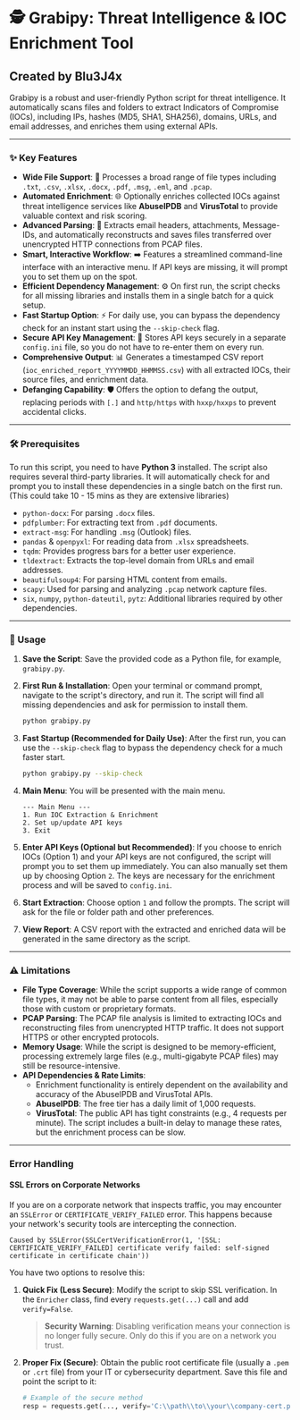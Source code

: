 # 🕵️ Grabipy: Threat Intelligence & IOC Enrichment Tool
## Created by Blu3J4x

Grabipy is a robust and user-friendly Python script for threat intelligence. It automatically scans files and folders to extract Indicators of Compromise (IOCs), including IPs, hashes (MD5, SHA1, SHA256), domains, URLs, and email addresses, and enriches them using external APIs.

---

### ✨ Key Features

* **Wide File Support**: 📂 Processes a broad range of file types including `.txt`, `.csv`, `.xlsx`, `.docx`, `.pdf`, `.msg`, `.eml`, and `.pcap`.
* **Automated Enrichment**: 🌐 Optionally enriches collected IOCs against threat intelligence services like **AbuseIPDB** and **VirusTotal** to provide valuable context and risk scoring.
* **Advanced Parsing**: 📧 Extracts email headers, attachments, Message-IDs, and automatically reconstructs and saves files transferred over unencrypted HTTP connections from PCAP files.
* **Smart, Interactive Workflow**: ➡️ Features a streamlined command-line interface with an interactive menu. If API keys are missing, it will prompt you to set them up on the spot.
* **Efficient Dependency Management**: ⚙️ On first run, the script checks for all missing libraries and installs them in a single batch for a quick setup.
* **Fast Startup Option**: ⚡ For daily use, you can bypass the dependency check for an instant start using the `--skip-check` flag.
* **Secure API Key Management**: 🔑 Stores API keys securely in a separate `config.ini` file, so you do not have to re-enter them on every run.
* **Comprehensive Output**: 📊 Generates a timestamped CSV report (`ioc_enriched_report_YYYYMMDD_HHMMSS.csv`) with all extracted IOCs, their source files, and enrichment data.
* **Defanging Capability**: 🛡️ Offers the option to defang the output, replacing periods with `[.]` and `http/https` with `hxxp/hxxps` to prevent accidental clicks.

---

### 🛠️ Prerequisites

To run this script, you need to have **Python 3** installed. The script also requires several third-party libraries. It will automatically check for and prompt you to install these dependencies in a single batch on the first run. (This could take 10 - 15 mins as they are extensive libraries)

* `python-docx`: For parsing `.docx` files.
* `pdfplumber`: For extracting text from `.pdf` documents.
* `extract-msg`: For handling `.msg` (Outlook) files.
* `pandas` & `openpyxl`: For reading data from `.xlsx` spreadsheets.
* `tqdm`: Provides progress bars for a better user experience.
* `tldextract`: Extracts the top-level domain from URLs and email addresses.
* `beautifulsoup4`: For parsing HTML content from emails.
* `scapy`: Used for parsing and analyzing `.pcap` network capture files.
* `six`, `numpy`, `python-dateutil`, `pytz`: Additional libraries required by other dependencies.

---

### 🚀 Usage

1.  **Save the Script**: Save the provided code as a Python file, for example, `grabipy.py`.

2.  **First Run & Installation**: Open your terminal or command prompt, navigate to the script's directory, and run it. The script will find all missing dependencies and ask for permission to install them.
    ```bash
    python grabipy.py
    ```

3.  **Fast Startup (Recommended for Daily Use)**: After the first run, you can use the `--skip-check` flag to bypass the dependency check for a much faster start.
    ```bash
    python grabipy.py --skip-check
    ```

4.  **Main Menu**: You will be presented with the main menu.
    ```
    --- Main Menu ---
    1. Run IOC Extraction & Enrichment
    2. Set up/update API keys
    3. Exit
    ```

5.  **Enter API Keys (Optional but Recommended)**: If you choose to enrich IOCs (Option 1) and your API keys are not configured, the script will prompt you to set them up immediately. You can also manually set them up by choosing Option `2`. The keys are necessary for the enrichment process and will be saved to `config.ini`.

6.  **Start Extraction**: Choose option `1` and follow the prompts. The script will ask for the file or folder path and other preferences.

7.  **View Report**: A CSV report with the extracted and enriched data will be generated in the same directory as the script.

---

### ⚠️ Limitations

* **File Type Coverage**: While the script supports a wide range of common file types, it may not be able to parse content from all files, especially those with custom or proprietary formats.
* **PCAP Parsing**: The PCAP file analysis is limited to extracting IOCs and reconstructing files from unencrypted HTTP traffic. It does not support HTTPS or other encrypted protocols.
* **Memory Usage**: While the script is designed to be memory-efficient, processing extremely large files (e.g., multi-gigabyte PCAP files) may still be resource-intensive.
* **API Dependencies & Rate Limits**:
    * Enrichment functionality is entirely dependent on the availability and accuracy of the AbuseIPDB and VirusTotal APIs.
    * **AbuseIPDB**: The free tier has a daily limit of 1,000 requests.
    * **VirusTotal**: The public API has tight constraints (e.g., 4 requests per minute). The script includes a built-in delay to manage these rates, but the enrichment process can be slow.

---

### Error Handling

#### SSL Errors on Corporate Networks

If you are on a corporate network that inspects traffic, you may encounter an `SSLError` or `CERTIFICATE_VERIFY_FAILED` error. This happens because your network's security tools are intercepting the connection.

```
Caused by SSLError(SSLCertVerificationError(1, '[SSL: CERTIFICATE_VERIFY_FAILED] certificate verify failed: self-signed certificate in certificate chain'))
```

You have two options to resolve this:

1.  **Quick Fix (Less Secure)**: Modify the script to skip SSL verification. In the `Enricher` class, find every `requests.get(...)` call and add `verify=False`.
    > **Security Warning**: Disabling verification means your connection is no longer fully secure. Only do this if you are on a network you trust.

2.  **Proper Fix (Secure)**: Obtain the public root certificate file (usually a `.pem` or `.crt` file) from your IT or cybersecurity department. Save this file and point the script to it:
    ```python
    # Example of the secure method
    resp = requests.get(..., verify='C:\\path\\to\\your\\company-cert.pem')
